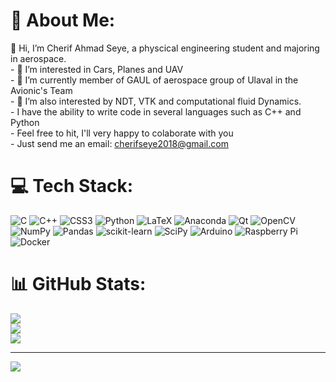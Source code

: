 # 💫 About Me:
👋 Hi, I’m Cherif Ahmad Seye, a physcical engineering student and majoring in aerospace.<br>- 👀 I’m interested in Cars, Planes and UAV<br>- 🌱 I’m currently member of GAUL of aerospace group of Ulaval in the Avionic's Team<br>- 💞️ I’m also interested by NDT, VTK and computational fluid Dynamics.<br>- I have the ability to write code in several languages such as C++ and Python<br>- Feel free to hit, I'll very happy to colaborate with you<br>- Just send me an email: cherifseye2018@gmail.com


# 💻 Tech Stack:
![C](https://img.shields.io/badge/c-%2300599C.svg?style=for-the-badge&logo=c&logoColor=white) ![C++](https://img.shields.io/badge/c++-%2300599C.svg?style=for-the-badge&logo=c%2B%2B&logoColor=white) ![CSS3](https://img.shields.io/badge/css3-%231572B6.svg?style=for-the-badge&logo=css3&logoColor=white) ![Python](https://img.shields.io/badge/python-3670A0?style=for-the-badge&logo=python&logoColor=ffdd54) ![LaTeX](https://img.shields.io/badge/latex-%23008080.svg?style=for-the-badge&logo=latex&logoColor=white) ![Anaconda](https://img.shields.io/badge/Anaconda-%2344A833.svg?style=for-the-badge&logo=anaconda&logoColor=white) ![Qt](https://img.shields.io/badge/Qt-%23217346.svg?style=for-the-badge&logo=Qt&logoColor=white) ![OpenCV](https://img.shields.io/badge/opencv-%23white.svg?style=for-the-badge&logo=opencv&logoColor=white) ![NumPy](https://img.shields.io/badge/numpy-%23013243.svg?style=for-the-badge&logo=numpy&logoColor=white) ![Pandas](https://img.shields.io/badge/pandas-%23150458.svg?style=for-the-badge&logo=pandas&logoColor=white) ![scikit-learn](https://img.shields.io/badge/scikit--learn-%23F7931E.svg?style=for-the-badge&logo=scikit-learn&logoColor=white) ![SciPy](https://img.shields.io/badge/SciPy-%230C55A5.svg?style=for-the-badge&logo=scipy&logoColor=%white) ![Arduino](https://img.shields.io/badge/-Arduino-00979D?style=for-the-badge&logo=Arduino&logoColor=white) ![Raspberry Pi](https://img.shields.io/badge/-RaspberryPi-C51A4A?style=for-the-badge&logo=Raspberry-Pi) ![Docker](https://img.shields.io/badge/docker-%230db7ed.svg?style=for-the-badge&logo=docker&logoColor=white)
# 📊 GitHub Stats:
![](https://github-readme-stats.vercel.app/api?username=cherifseye&theme=radical&hide_border=false&include_all_commits=false&count_private=false)<br/>
![](https://github-readme-streak-stats.herokuapp.com/?user=cherifseye&theme=radical&hide_border=false)<br/>
![](https://github-readme-stats.vercel.app/api/top-langs/?username=cherifseye&theme=radical&hide_border=false&include_all_commits=false&count_private=false&layout=compact)

---
[![](https://visitcount.itsvg.in/api?id=cherifseye&icon=0&color=0)](https://visitcount.itsvg.in)

<!-- Proudly created with GPRM ( https://gprm.itsvg.in ) -->
